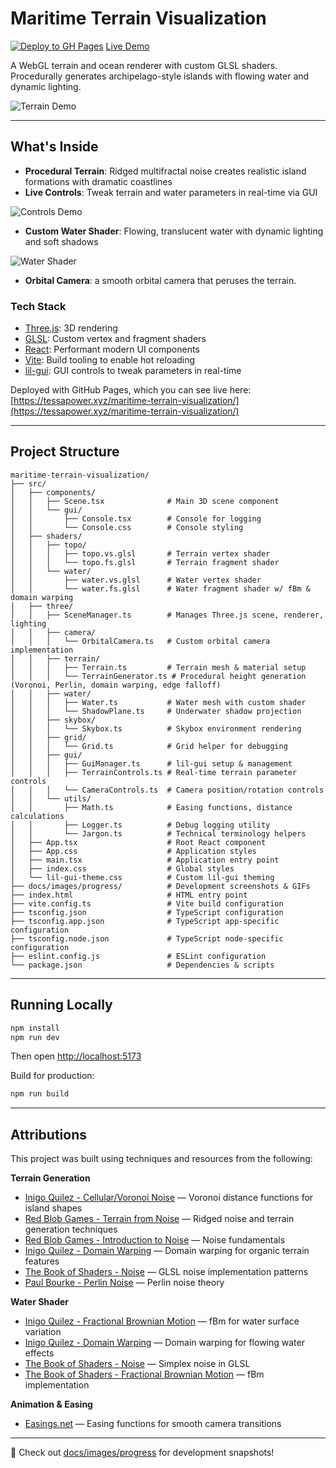 # Maritime Terrain Visualization

[![Deploy to GH Pages](https://github.com/tessapower/maritime-terrain-visualization/actions/workflows/deploy.yml/badge.svg)](https://github.com/tessapower/maritime-terrain-visualization/actions/workflows/deploy.yml)
[Live Demo](https://tessapower.xyz/maritime-terrain-visualization/)

A WebGL terrain and ocean renderer with custom GLSL shaders. Procedurally generates archipelago-style islands with
flowing water and dynamic lighting.

![Terrain Demo](docs/images/slow-orbit.gif)

---

## What's Inside

- **Procedural Terrain**: Ridged multifractal noise creates realistic island formations with dramatic coastlines
- **Live Controls**: Tweak terrain and water parameters in real-time via GUI

![Controls Demo](docs/images/terrain-controls.gif)

- **Custom Water Shader**: Flowing, translucent water with dynamic lighting and soft shadows

![Water Shader](docs/images/water-flow.gif)

- **Orbital Camera**: a smooth orbital camera that peruses the terrain.

### Tech Stack

- [Three.js](https://threejs.org/): 3D rendering
- [GLSL](https://en.wikipedia.org/wiki/OpenGL_Shading_Language): Custom vertex and fragment shaders
- [React](https://react.dev/): Performant modern UI components
- [Vite](https://vite.dev/): Build tooling to enable hot reloading
- [lil-gui](https://lil-gui.georgealways.com/): GUI controls to tweak parameters in real-time

Deployed with GitHub Pages, which you can see live
here: [https://tessapower.xyz/maritime-terrain-visualization/](https://tessapower.xyz/maritime-terrain-visualization/)

---

## Project Structure

```
maritime-terrain-visualization/
├── src/
│   ├── components/
│   │   ├── Scene.tsx              # Main 3D scene component
│   │   └── gui/
│   │       ├── Console.tsx        # Console for logging
│   │       └── Console.css        # Console styling
│   ├── shaders/
│   │   ├── topo/
│   │   │   ├── topo.vs.glsl       # Terrain vertex shader
│   │   │   └── topo.fs.glsl       # Terrain fragment shader
│   │   └── water/
│   │       ├── water.vs.glsl      # Water vertex shader
│   │       └── water.fs.glsl      # Water fragment shader w/ fBm & domain warping
│   ├── three/
│   │   ├── SceneManager.ts        # Manages Three.js scene, renderer, lighting
│   │   ├── camera/
│   │   │   └── OrbitalCamera.ts   # Custom orbital camera implementation
│   │   ├── terrain/
│   │   │   ├── Terrain.ts         # Terrain mesh & material setup
│   │   │   └── TerrainGenerator.ts # Procedural height generation (Voronoi, Perlin, domain warping, edge falloff)
│   │   ├── water/
│   │   │   ├── Water.ts           # Water mesh with custom shader
│   │   │   └── ShadowPlane.ts     # Underwater shadow projection
│   │   ├── skybox/
│   │   │   └── Skybox.ts          # Skybox environment rendering
│   │   ├── grid/
│   │   │   └── Grid.ts            # Grid helper for debugging
│   │   ├── gui/
│   │   │   ├── GuiManager.ts      # lil-gui setup & management
│   │   │   ├── TerrainControls.ts # Real-time terrain parameter controls
│   │   │   └── CameraControls.ts  # Camera position/rotation controls
│   │   └── utils/
│   │       ├── Math.ts            # Easing functions, distance calculations
│   │       ├── Logger.ts          # Debug logging utility
│   │       └── Jargon.ts          # Technical terminology helpers
│   ├── App.tsx                    # Root React component
│   ├── App.css                    # Application styles
│   ├── main.tsx                   # Application entry point
│   ├── index.css                  # Global styles
│   └── lil-gui-theme.css          # Custom lil-gui theming
├── docs/images/progress/          # Development screenshots & GIFs
├── index.html                     # HTML entry point
├── vite.config.ts                 # Vite build configuration
├── tsconfig.json                  # TypeScript configuration
├── tsconfig.app.json              # TypeScript app-specific configuration
├── tsconfig.node.json             # TypeScript node-specific configuration
├── eslint.config.js               # ESLint configuration
└── package.json                   # Dependencies & scripts
```

---

## Running Locally

```sh
npm install
npm run dev
```

Then open [http://localhost:5173](http://localhost:5173)

Build for production:

```sh
npm run build
```

---

## Attributions

This project was built using techniques and resources from the following:

**Terrain Generation**

- [Inigo Quilez - Cellular/Voronoi Noise](https://iquilezles.org/articles/cellularffx/) — Voronoi distance functions for
  island shapes
- [Red Blob Games - Terrain from Noise](https://www.redblobgames.com/maps/terrain-from-noise/) — Ridged noise and
  terrain generation techniques
- [Red Blob Games - Introduction to Noise](https://www.redblobgames.com/articles/noise/introduction.html) — Noise
  fundamentals
- [Inigo Quilez - Domain Warping](https://iquilezles.org/articles/warp/) — Domain warping for organic terrain features
- [The Book of Shaders - Noise](https://thebookofshaders.com/11/) — GLSL noise implementation patterns
- [Paul Bourke - Perlin Noise](https://paulbourke.net/fractals/noise/) — Perlin noise theory

**Water Shader**

- [Inigo Quilez - Fractional Brownian Motion](https://iquilezles.org/articles/fbm/) — fBm for water surface variation
- [Inigo Quilez - Domain Warping](https://iquilezles.org/articles/warp/) — Domain warping for flowing water effects
- [The Book of Shaders - Noise](https://thebookofshaders.com/11/) — Simplex noise in GLSL
- [The Book of Shaders - Fractional Brownian Motion](https://thebookofshaders.com/13/) — fBm implementation

**Animation & Easing**

- [Easings.net](https://easings.net/#easeInOutSine) — Easing functions for smooth camera transitions

---

👀 Check out <a href="docs/images/progress">docs/images/progress</a> for development snapshots!
